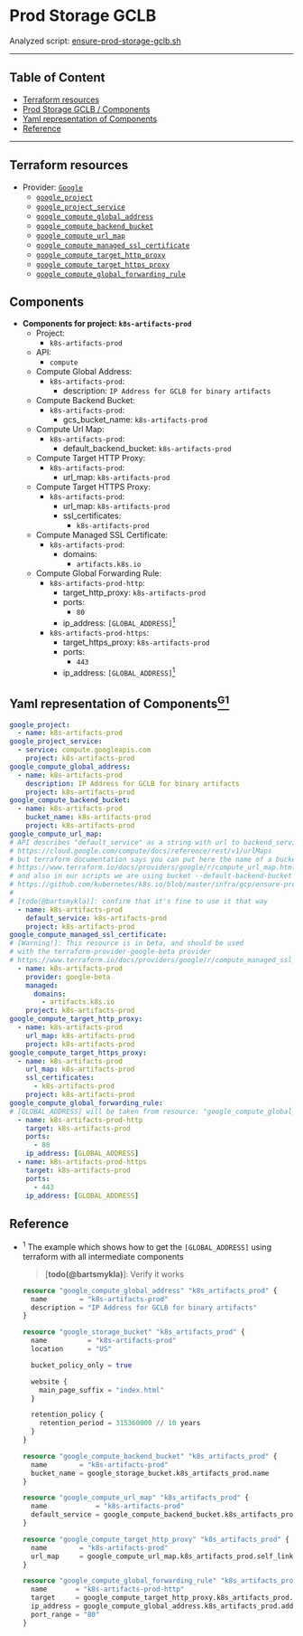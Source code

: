 # Prod Storage GCLB <!-- omit in toc -->

Analyzed script: [ensure-prod-storage-gclb.sh](https://github.com/kubernetes/k8s.io/blob/e62c18e79a75615d4868afaf5eebcf36bb265df9/infra/gcp/ensure-prod-storage-gclb.sh)

---

## Table of Content <!-- omit in toc -->

- [Terraform resources](#terraform-resources)
- [Prod Storage GCLB / Components](#prod-storage-gclb--components)
- [Yaml representation of Components](#yaml-representation-of-componentsg1g2)
- [Reference](#reference)

---

## Terraform resources

- Provider: [`Google`](https://www.terraform.io/docs/providers/google/index.html "Provider: Google")
  - [`google_project`](https://www.terraform.io/docs/providers/google/r/google_project.html "Resource: Google Project")
  - [`google_project_service`](https://www.terraform.io/docs/providers/google/r/google_project_service.html "Resource: Google Project Service")
  - [`google_compute_global_address`](https://www.terraform.io/docs/providers/google/r/compute_address.html "Resource: Google Compute Address")
  - [`google_compute_backend_bucket`](https://www.terraform.io/docs/providers/google/r/compute_backend_bucket.html "Resource: Google Compute Backend Bucket")
  - [`google_compute_url_map`](https://www.terraform.io/docs/providers/google/r/compute_url_map.html "Resource: Google Compute URL Map")
  - [`google_compute_managed_ssl_certificate`](https://www.terraform.io/docs/providers/google/r/compute_managed_ssl_certificate.html "Resource: Google Compute Managed SSL Certificate")
  - [`google_compute_target_http_proxy`](https://www.terraform.io/docs/providers/google/r/compute_target_http_proxy.html "Resource: Google Compute Target HTTP Proxy")
  - [`google_compute_target_https_proxy`](https://www.terraform.io/docs/providers/google/r/compute_target_https_proxy.html "Resource: Google Compute Target HTTPS Proxy")
  - [`google_compute_global_forwarding_rule`](https://www.terraform.io/docs/providers/google/r/compute_global_forwarding_rule.html "Resource: Google Compute Global Forwarding Rule")

## Components

- **Components for project: `k8s-artifacts-prod`**
  - Project:
    - `k8s-artifacts-prod`
  - API:
    - `compute`
  - Compute Global Address:
    - `k8s-artifacts-prod`:
      - description: `IP Address for GCLB for binary artifacts`
  - Compute Backend Bucket:
    - `k8s-artifacts-prod`:
      - gcs_bucket_name: `k8s-artifacts-prod`
  - Compute Url Map:
    - `k8s-artifacts-prod`:
      - default_backend_bucket: `k8s-artifacts-prod`
  - Compute Target HTTP Proxy:
    - `k8s-artifacts-prod`:
      - url_map: `k8s-artifacts-prod`
  - Compute Target HTTPS Proxy:
    - `k8s-artifacts-prod`:
      - url_map: `k8s-artifacts-prod`
      - ssl_certificates:
        - `k8s-artifacts-prod`
  - Compute Managed SSL Certificate:
    - `k8s-artifacts-prod`:
      - domains:
        - `artifacts.k8s.io`
  - Compute Global Forwarding Rule:
    - `k8s-artifacts-prod-http`:
      - target_http_proxy: `k8s-artifacts-prod`
      - ports:
        - `80`
      - ip_address: `[GLOBAL_ADDRESS]`[<sup>1</sup>](#reference "Example how to get [GLOBAL_ADDRESS] using terraform")
    - `k8s-artifacts-prod-https`:
      - target_https_proxy: `k8s-artifacts-prod`
      - ports:
        - `443`
      - ip_address: `[GLOBAL_ADDRESS]`[<sup>1</sup>](#reference "Example how to get [GLOBAL_ADDRESS] using terraform")

## Yaml representation of Components[<sup>G1</sup>](#global-reference)

```yaml
google_project:
  - name: k8s-artifacts-prod
google_project_service:
  - service: compute.googleapis.com
    project: k8s-artifacts-prod
google_compute_global_address:
  - name: k8s-artifacts-prod
    description: IP Address for GCLB for binary artifacts
    project: k8s-artifacts-prod
google_compute_backend_bucket:
  - name: k8s-artifacts-prod
    bucket_name: k8s-artifacts-prod
    project: k8s-artifacts-prod
google_compute_url_map:
# API describes "default_service" as a string with url to backend_service:
# https://cloud.google.com/compute/docs/reference/rest/v1/urlMaps
# but terraform documentation says you can put here the name of a bucket too
# https://www.terraform.io/docs/providers/google/r/compute_url_map.html
# and also in our scripts we are using bucket --default-backend-bucket flag
# https://github.com/kubernetes/k8s.io/blob/master/infra/gcp/ensure-prod-storage-gclb.sh#L71-L73
#
# [todo(@bartsmykla)]: confirm that it's fine to use it that way
  - name: k8s-artifacts-prod
    default_service: k8s-artifacts-prod
    project: k8s-artifacts-prod
google_compute_managed_ssl_certificate:
# [Warning!]: This resource is in beta, and should be used 
# with the terraform-provider-google-beta provider
# https://www.terraform.io/docs/providers/google/r/compute_managed_ssl_certificate.html
  - name: k8s-artifacts-prod
    provider: google-beta
    managed:
      domains:
        - artifacts.k8s.io
    project: k8s-artifacts-prod
google_compute_target_http_proxy:
  - name: k8s-artifacts-prod
    url_map: k8s-artifacts-prod
    project: k8s-artifacts-prod
google_compute_target_https_proxy:
  - name: k8s-artifacts-prod
    url_map: k8s-artifacts-prod
    ssl_certificates:
      - k8s-artifacts-prod
    project: k8s-artifacts-prod
google_compute_global_forwarding_rule:
# [GLOBAL_ADDRESS] will be taken from resource: "google_compute_global_address" attribute reference
  - name: k8s-artifacts-prod-http
    target: k8s-artifacts-prod
    ports:
      - 80
    ip_address: [GLOBAL_ADDRESS]
  - name: k8s-artifacts-prod-https
    target: k8s-artifacts-prod
    ports:
      - 443
    ip_address: [GLOBAL_ADDRESS]
```

## Reference

- <sup>1</sup> The example which shows how to get the `[GLOBAL_ADDRESS]` using terraform with all intermediate components

  > [**todo(@bartsmykla)**]: Verify it works

  ```terraform
  resource "google_compute_global_address" "k8s_artifacts_prod" {
    name        = "k8s-artifacts-prod"
    description = "IP Address for GCLB for binary artifacts"
  }

  resource "google_storage_bucket" "k8s_artifacts_prod" {
    name          = "k8s-artifacts-prod"
    location      = "US"

    bucket_policy_only = true

    website {
      main_page_suffix = "index.html"
    }

    retention_policy {
      retention_period = 315360000 // 10 years
    }
  }

  resource "google_compute_backend_bucket" "k8s_artifacts_prod" {
    name        = "k8s-artifacts-prod"
    bucket_name = google_storage_bucket.k8s_artifacts_prod.name
  }

  resource "google_compute_url_map" "k8s_artifacts_prod" {
    name            = "k8s-artifacts-prod"
    default_service = google_compute_backend_bucket.k8s_artifacts_prod.self_link
  }

  resource "google_compute_target_http_proxy" "k8s_artifacts_prod" {
    name        = "k8s-artifacts-prod"
    url_map     = google_compute_url_map.k8s_artifacts_prod.self_link
  }

  resource "google_compute_global_forwarding_rule" "k8s_artifacts_prod_http" {
    name       = "k8s-artifacts-prod-http"
    target     = google_compute_target_http_proxy.k8s_artifacts_prod.self_link
    ip_address = google_compute_global_address.k8s_artifacts_prod.address
    port_range = "80"
  }
  ```
